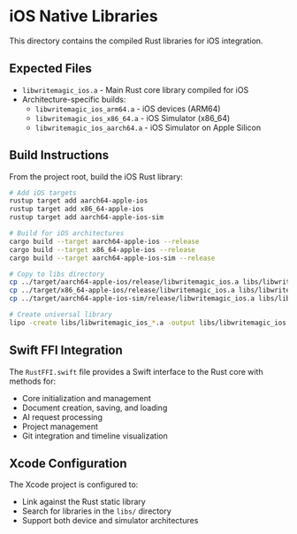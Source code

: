 # iOS Native Libraries

This directory contains the compiled Rust libraries for iOS integration.

## Expected Files

- `libwritemagic_ios.a` - Main Rust core library compiled for iOS
- Architecture-specific builds:
  - `libwritemagic_ios_arm64.a` - iOS devices (ARM64)
  - `libwritemagic_ios_x86_64.a` - iOS Simulator (x86_64)
  - `libwritemagic_ios_aarch64.a` - iOS Simulator on Apple Silicon

## Build Instructions

From the project root, build the iOS Rust library:

```bash
# Add iOS targets
rustup target add aarch64-apple-ios
rustup target add x86_64-apple-ios
rustup target add aarch64-apple-ios-sim

# Build for iOS architectures
cargo build --target aarch64-apple-ios --release
cargo build --target x86_64-apple-ios --release
cargo build --target aarch64-apple-ios-sim --release

# Copy to libs directory
cp ../target/aarch64-apple-ios/release/libwritemagic_ios.a libs/libwritemagic_ios_arm64.a
cp ../target/x86_64-apple-ios/release/libwritemagic_ios.a libs/libwritemagic_ios_x86_64.a
cp ../target/aarch64-apple-ios-sim/release/libwritemagic_ios.a libs/libwritemagic_ios_aarch64.a

# Create universal library
lipo -create libs/libwritemagic_ios_*.a -output libs/libwritemagic_ios.a
```

## Swift FFI Integration

The `RustFFI.swift` file provides a Swift interface to the Rust core with methods for:

- Core initialization and management
- Document creation, saving, and loading
- AI request processing
- Project management
- Git integration and timeline visualization

## Xcode Configuration

The Xcode project is configured to:

- Link against the Rust static library
- Search for libraries in the `libs/` directory
- Support both device and simulator architectures